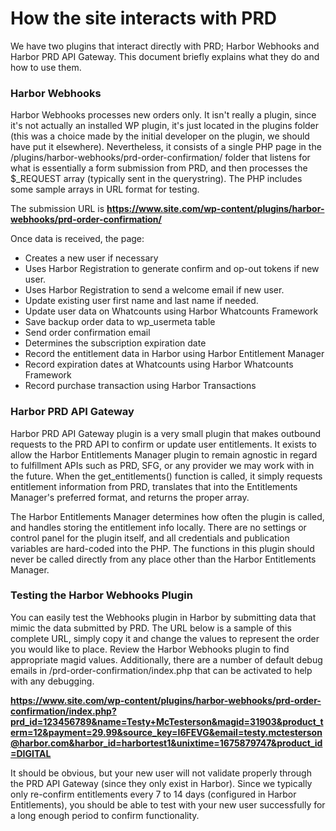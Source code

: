 # How the site interacts with PRD

We have two plugins that interact directly with PRD; Harbor Webhooks and Harbor PRD API Gateway. This document briefly explains what they do and how to use them.

### Harbor Webhooks

Harbor Webhooks processes new orders only. It isn't really a plugin, since it's not actually an installed WP plugin, it's just located in the plugins folder (this was a choice made by the initial developer on the plugin, we should have put it elsewhere). Nevertheless, it consists of a single PHP page in the /plugins/harbor-webhooks/prd-order-confirmation/ folder that listens for what is essentially a form submission from PRD, and then processes the $_REQUEST array (typically sent in the querystring). The PHP includes some sample arrays in URL format for testing.

The submission URL is **https://www.site.com/wp-content/plugins/harbor-webhooks/prd-order-confirmation/**

Once data is received, the page:

- Creates a new user if necessary
- Uses Harbor Registration to generate confirm and op-out tokens if new user.
- Uses Harbor Registration to send a welcome email if new user.
- Update existing user first name and last name if needed.
- Update user data on Whatcounts using Harbor Whatcounts Framework
- Save backup order data to wp_usermeta table
- Send order confirmation email
- Determines the subscription expiration date
- Record the entitlement data in Harbor using Harbor Entitlement Manager
- Record expiration dates at Whatcounts using Harbor Whatcounts Framework
- Record purchase transaction using Harbor Transactions

### Harbor PRD API Gateway

Harbor PRD API Gateway plugin is a very small plugin that makes outbound requests to the PRD API to confirm or update user entitlements. It exists to allow the Harbor Entitlements Manager plugin to remain agnostic in regard to fulfillment APIs such as PRD, SFG, or any provider we may work with in the future. When the get_entitlements() function is called, it simply requests entitlement information from PRD, translates that into the Entitlements Manager's preferred format, and returns the proper array.

The Harbor Entitlements Manager determines how often the plugin is called, and handles storing the entitlement info locally. There are no settings or control panel for the plugin itself, and all credentials and publication variables are hard-coded into the PHP. The functions in this plugin should never be called directly from any place other than the Harbor Entitlements Manager.

### Testing the Harbor Webhooks Plugin

You can easily test the Webhooks plugin in Harbor by submitting data that mimic the data submitted by PRD. The URL below is a sample of this complete URL, simply copy it and change the values to represent the order you would like to place. Review the Harbor Webhooks plugin to find appropriate magid values. Additionally, there are a number of default debug emails in /prd-order-confirmation/index.php that can be activated to help with any debugging.

**https://www.site.com/wp-content/plugins/harbor-webhooks/prd-order-confirmation/index.php?prd_id=123456789&name=Testy+McTesterson&magid=31903&product_term=12&payment=29.99&source_key=I6FEVG&email=testy.mctesterson@harbor.com&harbor_id=harbortest1&unixtime=1675879747&product_id=DIGITAL**

It should be obvious, but your new user will not validate properly through the PRD API Gateway (since they only exist in Harbor). Since we typically only re-confirm entitlements every 7 to 14 days (configured in Harbor Entitlements), you should be able to test with your new user successfully for a long enough period to confirm functionality.